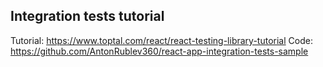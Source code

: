 ## Integration tests tutorial

Tutorial: https://www.toptal.com/react/react-testing-library-tutorial
Code: https://github.com/AntonRublev360/react-app-integration-tests-sample
